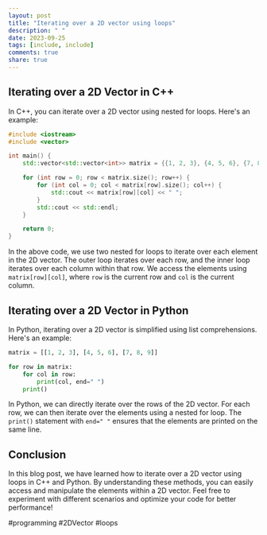 ```yaml
---
layout: post
title: "Iterating over a 2D vector using loops"
description: " "
date: 2023-09-25
tags: [include, include]
comments: true
share: true
---
```


## Iterating over a 2D Vector in C++

In C++, you can iterate over a 2D vector using nested for loops. Here's an example:

```cpp
#include <iostream>
#include <vector>

int main() {
    std::vector<std::vector<int>> matrix = {{1, 2, 3}, {4, 5, 6}, {7, 8, 9}};

    for (int row = 0; row < matrix.size(); row++) {
        for (int col = 0; col < matrix[row].size(); col++) {
            std::cout << matrix[row][col] << " ";
        }
        std::cout << std::endl;
    }

    return 0;
}
```

In the above code, we use two nested for loops to iterate over each element in the 2D vector. The outer loop iterates over each row, and the inner loop iterates over each column within that row. We access the elements using `matrix[row][col]`, where `row` is the current row and `col` is the current column.

## Iterating over a 2D Vector in Python

In Python, iterating over a 2D vector is simplified using list comprehensions. Here's an example:

```python
matrix = [[1, 2, 3], [4, 5, 6], [7, 8, 9]]

for row in matrix:
    for col in row:
        print(col, end=" ")
    print()
```

In Python, we can directly iterate over the rows of the 2D vector. For each row, we can then iterate over the elements using a nested for loop. The `print()` statement with `end=" "` ensures that the elements are printed on the same line.

## Conclusion
In this blog post, we have learned how to iterate over a 2D vector using loops in C++ and Python. By understanding these methods, you can easily access and manipulate the elements within a 2D vector. Feel free to experiment with different scenarios and optimize your code for better performance!

#programming #2DVector #loops